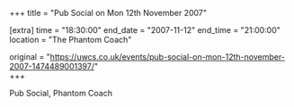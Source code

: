 +++
title = "Pub Social on Mon 12th November 2007"

[extra]
time = "18:30:00"
end_date = "2007-11-12"
end_time = "21:00:00"
location = "The Phantom Coach"

original = "https://uwcs.co.uk/events/pub-social-on-mon-12th-november-2007-1474489001397/"    
+++

Pub Social, Phantom Coach

